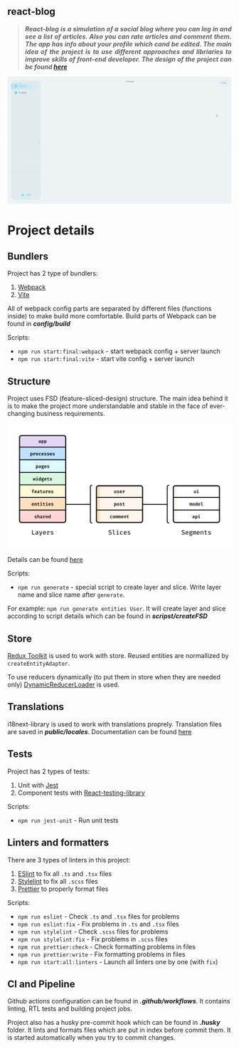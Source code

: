 ## react-blog

>***<p align="justify">React-blog is a simulation of a social blog where you can log in and see a list of articles. Also you can rate articles and comment them. The app has info about your profile which cand be edited. The main idea of the project is to use different approaches and libriaries to improve skills of front-end developer.
The design of the project can be found [here](https://www.figma.com/design/UfS42XWKWPNagbgWkv7aer/Production-ULBI-TV?node-id=20531-2&node-type=canvas&t=ohD1byGqbRkDF69U-0)</p>***

![react-blog-gif](src/shared/assets/icons/example.gif)

# Project details

## Bundlers

Project has 2 type of bundlers: 

1. [Webpack](https://webpack.js.org)
2. [Vite](https://vite.dev)

All of webpack config parts are separated by different files (functions inside) to make build more comfortable. Build parts of Webpack can be found in ***config/build***

Scripts:

- `npm run start:final:webpack` - start webpack config + server launch
- `npm run start:final:vite` - start vite config + server launch

## Structure

Project uses FSD (feature-sliced-design) structure. The main idea behind it is to make the project more understandable and stable in the face of ever-changing business requirements.

![fsd-example](src/shared/assets/icons/fsd-example.jpg)

Details can be found [here](https://feature-sliced.design/docs/get-started/overview)

Scripts:

- `npm run generate` - special script to create layer and slice. Write layer name and slice name after `generate`. 

For example:  `npm run generate entities User`. It will create layer and slice according to script details which can be found in ***scripst/createFSD***


## Store 

[Redux Toolkit](https://redux-toolkit.js.org) is used to work with store. Reused entities are normallized by `createEntityAdapter`.

To use reducers dynamically (to put them in store when they are needed only) [DynamicReducerLoader](src/shared/lib/components/DynamicReducerLoader/DynamicReducerLoader.tsx) is used. 

## Translations

i18next-library is used to work with translations proprely. Translation files are saved in ***public/locales***. Documentation can be found [here](https://feature-sliced.design/docs/get-started/overview)

## Tests 

Project has 2 types of tests:

1. Unit with [Jest](https://jestjs.io)
2. Component tests with [React-testing-library](https://testing-library.com/docs/react-testing-library/intro/)

Scripts:

- `npm run jest-unit` - Run unit tests

## Linters and formatters

There are 3 types of linters in this project:

1. [ESlint](https://eslint.org) to fix all `.ts` and `.tsx` files
2. [Stylelint](https://stylelint.io) to fix all `.scss` files
3. [Prettier](https://prettier.io) to properly format files

Scripts:

- `npm run eslint` - Check `.ts` and `.tsx` files for problems
- `npm run eslint:fix` - Fix problems in `.ts` and `.tsx` files
- `npm run stylelint` - Check `.scss` files for problems
- `npm run stylelint:fix` - Fix problems in `.scss` files
- `npm run prettier:check` - Check formatting problems in files
- `npm run prettier:write` - Fix formatting problems in files
- `npm run start:all:linters` - Launch all linters one by one (with `fix`)

## CI and Pipeline

Github actions configuration can be found in ***.github/workflows***. It contains linting, RTL tests and building project jobs.

Project also has a husky pre-commit hook which can be found in ***.husky*** folder. It lints and formats files which are put in index before commit them. It is started automatically when you try to commit changes.
